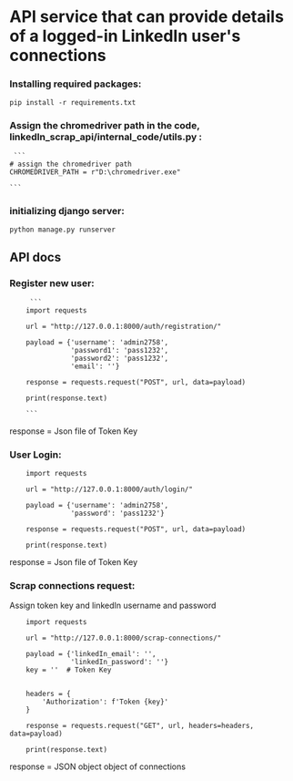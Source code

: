 # API service that can provide details of a logged-in LinkedIn user's connections

### Installing required packages: 
 	pip install -r requirements.txt
 
### Assign the chromedriver path in the code, linkedIn_scrap_api/internal_code/utils.py : 
	 ```
	# assign the chromedriver path
	CHROMEDRIVER_PATH = r"D:\chromedriver.exe"

	```
### initializing django server: 
 	python manage.py runserver
	
	
## API docs

### Register new user: 
		 ```
		import requests

		url = "http://127.0.0.1:8000/auth/registration/"

		payload = {'username': 'admin2758',
				   'password1': 'pass1232',
				   'password2': 'pass1232',
				   'email': ''}

		response = requests.request("POST", url, data=payload)

		print(response.text)

		```
		
   response = Json file of Token Key 
   
### User Login: 
		 
		import requests

		url = "http://127.0.0.1:8000/auth/login/"

		payload = {'username': 'admin2758',
				   'password': 'pass1232'}

		response = requests.request("POST", url, data=payload)

		print(response.text)

		
		
   response = Json file of Token Key 
   
   
### Scrap connections request:

   Assign token key and linkedIn username and password 
		
		
		import requests

		url = "http://127.0.0.1:8000/scrap-connections/"

		payload = {'linkedIn_email': '',
				   'linkedIn_password': ''}
		key = ''  # Token Key


		headers = {
			'Authorization': f'Token {key}'
		}

		response = requests.request("GET", url, headers=headers, data=payload)

		print(response.text)


   response = JSON object object of connections



